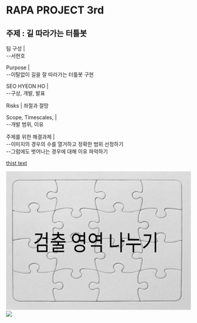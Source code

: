 # RAPA PROJECT 3rd
## 주제 : 길 따라가는 터틀봇

팀 구성 |               
--서현호   

Purpose |               
--이탈없이 길을 잘 따라가는 터틀봇 구현  

SEO HYEON HO |          
--구상, 개발, 발표  

Risks | 좌절과 절망  

Scope, Timescales, |    
--개발 범위, 이유  

주제를 위한 해결과제 |   
--이미지의 경우의 수를 열거하고 정확한 범위 선정하기   
--그럼에도 벗어나는 경우에 대해 이유 파악하기   


[thist text](./project_desc/README.md)

<img src='./검출영역_나누기.png' />


<img src='https://www.ros.org/imgs/ros-noetic-ninjemys.svg' />

